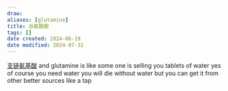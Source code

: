 ```yaml
---
draw:
aliases: [glutamine]
title: 谷氨酰胺
tags: []
date created: 2024-06-19
date modified: 2024-07-31
---
```


[支链氨基酸](支链氨基酸) and glutamine is like some one is selling you tablets of water yes of course you need water you will die without water but you can get it from other better sources like a tap

